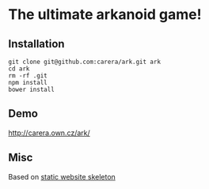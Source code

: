 The ultimate arkanoid game!
===================

Installation
-----------
    git clone git@github.com:carera/ark.git ark
    cd ark
    rm -rf .git
    npm install
    bower install

Demo
-----
http://carera.own.cz/ark/

Misc
----
Based on [static website skeleton](https://github.com/PavelVanecek/static-skeleton)